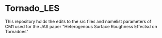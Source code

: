 # Tornado_LES
This repository holds the edits to the src files and namelist parameters of CM1 used for the JAS paper "Heterogenous Surface Roughness Effectsd on Tornadoes"
